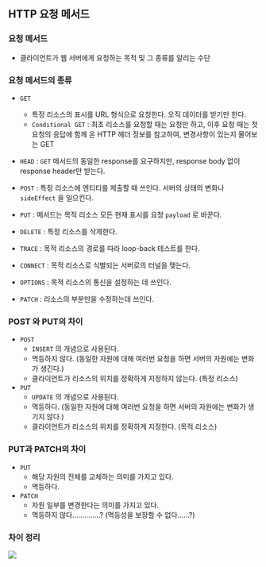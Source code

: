 ## HTTP 요청 메서드



### 요청 메서드

- 클라이언트가 웹 서버에게 요청하는 목적 및 그 종류를 알리는 수단



### 요청 메서드의 종류

- `GET` 
  - 특정 리소스의 표시를 URL 형식으로 요청한다. 오직 데이터를 받기만 한다.
  - `Conditional GET` : 최초 리소스를 요청할 때는 요청만 하고, 이후 요청 때는 첫 요청의 응답에 함께 온 HTTP 헤더 정보를 참고하여, 변경사항이 있는지 물어보는 GET
- `HEAD` :  `GET` 메서드의 동일한 response를 요구하지만, response body 없이 response header만 받는다.
- `POST` : 특정 리소스에 엔티티를 제출할 때 쓰인다. 서버의 상태의 변화나 `sideEffect` 을 일으킨다.
- `PUT` : 메서드는 목적 리소스 모든 현재 표시를 요청 `payload` 로 바꾼다.
- `DELETE` : 특정 리소스를 삭제한다. 
- `TRACE` : 목적 리소스의 경로를 따라 loop-back 테스트를 한다.

- `CONNECT` : 목적 리소스로 식별되는 서버로의 터널을 맺는다.
- `OPTIONS` : 목적 리소스의 통신을 설정하는 데 쓰인다.
- `PATCH` : 리소스의 부분만을 수정하는데 쓰인다.



### POST 와 PUT의 차이

- `POST` 
  - `INSERT` 의 개념으로 사용된다.
  - 멱등하지 않다. (동일한 자원에 대해 여러번 요청을 하면 서버의 자원에는 변화가 생긴다.)
  - 클라이언트가 리소스의 위치를 정확하게 지정하지 않는다. (특정 리소스)
- `PUT` 
  - `UPDATE` 의 개념으로 사용된다.
  - 멱등하다.  (동일한 자원에 대해 여러번 요청을 하면 서버의 자원에는 변화가 생기지 않다.)
  - 클라이언트가 리소스의 위치를 정확하게 지정한다. (목적 리소스)



### PUT과 PATCH의 차이

- `PUT`
  - 해당 자원의 전체를 교체하는 의미를 가지고 있다.
  - 멱등하다.
- `PATCH`
  - 자원 일부를 변경한다는 의미를 가지고 있다.
  - 멱등하지 않다..............? (멱등성을 보장할 수 없다......?)





### 차이 정리

![](https://img1.daumcdn.net/thumb/R1280x0/?scode=mtistory2&fname=http%3A%2F%2Fcfile10.uf.tistory.com%2Fimage%2F9935CE375AE7330A15A3D1)